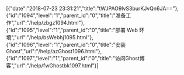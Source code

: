 [{"date":"2018-07-23 23:31:21","title":"tWJPAO9lvS3burKJvQn6JA=="},{"id":"1094","level":"1","parent_id":"0","title":"准备工作","url":"/help/zbgz1094.html"},{"id":"1095","level":"1","parent_id":"0","title":"部署 Web 环境","url":"/help/bsWebhj1095.html"},{"id":"1096","level":"1","parent_id":"0","title":"安装 Ghost","url":"/help/azGhost1096.html"},{"id":"1097","level":"1","parent_id":"0","title":"访问Ghost博客","url":"/help/fwGhostbk1097.html"}]